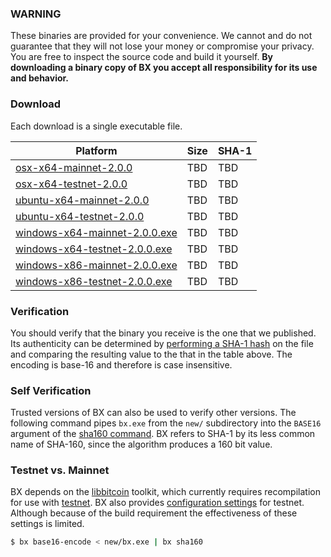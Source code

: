 ### WARNING

These binaries are provided for your convenience. We cannot and do not guarantee that they will not lose your money or compromise your privacy. You are free to inspect the source code and build it yourself. **By downloading a binary copy of BX you accept all responsibility for its use and behavior.**

### Download
Each download is a single executable file.

| Platform | Size | SHA-1 |
|----------|------|-------|
| [osx-x64-mainnet-2.0.0]()     | TBD | TBD |
| [osx-x64-testnet-2.0.0]()     | TBD | TBD |
| [ubuntu-x64-mainnet-2.0.0]()  | TBD | TBD |
| [ubuntu-x64-testnet-2.0.0]()  | TBD | TBD |
| [windows-x64-mainnet-2.0.0.exe]() | TBD | TBD |
| [windows-x64-testnet-2.0.0.exe]() | TBD | TBD |
| [windows-x86-mainnet-2.0.0.exe]() | TBD | TBD |
| [windows-x86-testnet-2.0.0.exe]() | TBD | TBD |

### Verification
You should verify that the binary you receive is the one that we published. Its authenticity can be determined by [performing a SHA-1 hash](http://onlinemd5.com) on the file and comparing the resulting value to the that in the table above. The encoding is base-16 and therefore is case insensitive.

### Self Verification
Trusted versions of BX can also be used to verify other versions. The following command pipes `bx.exe` from the `new/` subdirectory into the `BASE16` argument of the [sha160 command](bx-sha160). BX refers to SHA-1 by its less common name of SHA-160, since the algorithm produces a 160 bit value.

### Testnet vs. Mainnet
BX depends on the [libbitcoin](https://github.com/libbitcoin/libbitcoin) toolkit, which currently requires recompilation for use with [testnet](https://en.bitcoin.it/wiki/Testnet). BX also provides [configuration settings](https://github.com/libbitcoin/libbitcoin-explorer/wiki/Configuration-Settings) for testnet. Although because of the build requirement the effectiveness of these settings is limited.

```sh
$ bx base16-encode < new/bx.exe | bx sha160
```